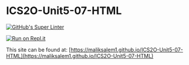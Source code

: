 # ICS2O-Unit5-07-HTML

[![GitHub's Super Linter](https://github.com/maliksalem1/ICS2O-Unit5-07-HTML/workflows/GitHub's%20Super%20Linter/badge.svg)](https://github.com/maliksalem1/ICS2O-Unit5-07-HTML/actions)

[![Run on Repl.it](https://repl.it/badge/github/maliksalem1/ICS2O-Unit5-07-HTML)](https://repl.it/github/maliksalem1/ICS2O-Unit5-07-HTML)

This site can be found at: [https://maliksalem1.github.io/ICS2O-Unit5-07-HTML](https://maliksalem1.github.io/ICS2O-Unit5-07-HTML)
